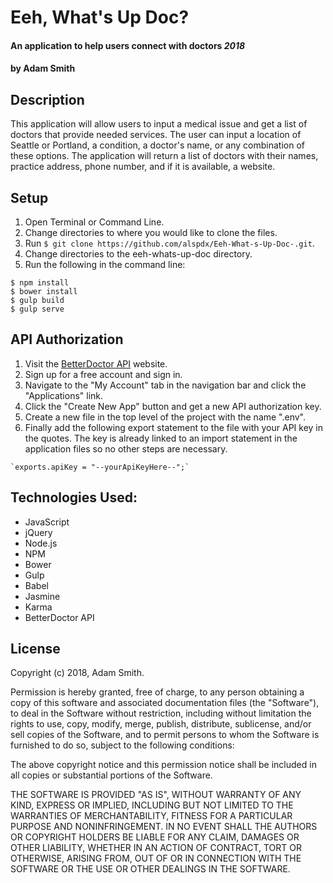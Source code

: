 # Eeh, What's Up Doc?

#### An application to help users connect with doctors _2018_

#### by **Adam Smith**

## Description

This application will allow users to input a medical issue and get a list of doctors that provide needed services. The user can input a location of Seattle or Portland, a condition, a doctor's name, or any combination of these options. The application will return a list of doctors with their names, practice address, phone number, and if it is available, a website.

## Setup

  1. Open Terminal or Command Line.
  2. Change directories to where you would like to clone the files.
  3. Run
  `$ git clone https://github.com/alspdx/Eeh-What-s-Up-Doc-.git`.
  4. Change directories to the eeh-whats-up-doc directory.
  5. Run the following in the command line:
  ```
  $ npm install
  $ bower install
  $ gulp build
  $ gulp serve
  ```
## API Authorization

  1. Visit the [BetterDoctor API](https://developer.betterdoctor.com/) website.
  2. Sign up for a free account and sign in.
  3. Navigate to the "My Account" tab in the navigation bar and click the "Applications" link.
  4. Click the "Create New App" button and get a new API authorization key.
  5. Create a new file in the top level of the project with the name ".env".
  6. Finally add the following export statement to the file with your API key in the quotes. The key is already linked to an import statement in the application files so no other steps are necessary.

    `exports.apiKey = "--yourApiKeyHere--";`

## Technologies Used:
* JavaScript
* jQuery
* Node.js
* NPM
* Bower
* Gulp
* Babel
* Jasmine
* Karma
* BetterDoctor API

## License

Copyright (c) 2018, Adam Smith.

Permission is hereby granted, free of charge, to any person obtaining a copy of this software and associated documentation files (the "Software"), to deal in the Software without restriction, including without limitation the rights to use, copy, modify, merge, publish, distribute, sublicense, and/or sell copies of the Software, and to permit persons to whom the Software is furnished to do so, subject to the following conditions:

The above copyright notice and this permission notice shall be included in all copies or substantial portions of the Software.

THE SOFTWARE IS PROVIDED "AS IS", WITHOUT WARRANTY OF ANY KIND, EXPRESS OR IMPLIED, INCLUDING BUT NOT LIMITED TO THE WARRANTIES OF MERCHANTABILITY, FITNESS FOR A PARTICULAR PURPOSE AND NONINFRINGEMENT. IN NO EVENT SHALL THE AUTHORS OR COPYRIGHT HOLDERS BE LIABLE FOR ANY CLAIM, DAMAGES OR OTHER LIABILITY, WHETHER IN AN ACTION OF CONTRACT, TORT OR OTHERWISE, ARISING FROM, OUT OF OR IN CONNECTION WITH THE SOFTWARE OR THE USE OR OTHER DEALINGS IN THE SOFTWARE.
